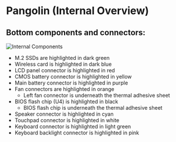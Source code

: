 # Pangolin (Internal Overview)

## Bottom components and connectors:

![Internal Components](./img/components-highlighted.webp)

- M.2 SSDs are highlighted in dark green
- Wireless card is highlighted in dark blue
- LCD panel connector is highlighted in red
- CMOS battery connector is highlighted in yellow
- Main battery connector is highlighted in purple
- Fan connectors are highlighted in orange
    - Left fan connector is underneath the thermal adhesive sheet
- BIOS flash chip (U4) is highlighted in black
    - BIOS flash chip is underneath the thermal adhesive sheet
- Speaker connector is highlighted in cyan
- Touchpad connector is highlighted in white
- Keyboard connector is highlighted in light green
- Keyboard backlight connector is highlighted in pink

